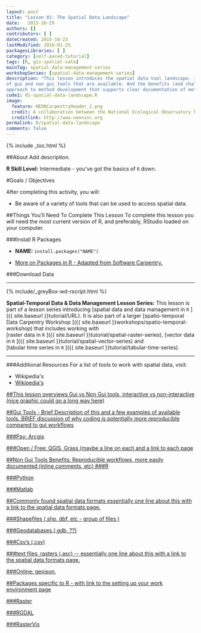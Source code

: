 ```yaml
---
layout: post
title: "Lesson 01: The Spatial Data Landscape"
date:   2015-10-29
authors: []
contributors: [ ]
dateCreated: 2015-10-23
lastModified: 2016-01-25
packagesLibraries: [ ]
category: [self-paced-tutorial] 
tags: [R, gis-spatial-sata]
mainTag: spatial-data-management-series
workshopSeries: [spatial-data-management-series]
description: "This lesson introduces the spatial data tool landscape. It covers the types
of gui and non gui tools that are available. And the benefits (and challenges) of using a non-gui (coding) 
approach to method development that supports clear documentation of methods."
code1: 01-spatial-data-landscape.R
image:
  feature: NEONCarpentryHeader_2.png
  credit: A collaboration between the National Ecological Observatory Network (NEON) and Data Carpentry
  creditlink: http://www.neoninc.org
permalink: R/spatial-data-landscape
comments: false
---
```


{% include _toc.html %}

##About
Add description.

**R Skill Level:** Intermediate - you've got the basics of `R` down.

<div id="objectives" markdown="1">

#Goals / Objectives

After completing this activity, you will:

* Be aware of a variety of tools that can be used to access spatial data. 


##Things You’ll Need To Complete This Lesson
To complete this lesson you will need the most current version of R, and 
preferably, RStudio loaded on your computer.

###Install R Packages

* **NAME:** `install.packages("NAME")`

* [More on Packages in R - Adapted from Software Carpentry.]({{site.baseurl}}R/Packages-In-R/)

###Download Data


****

{% include/_greyBox-wd-rscript.html %}

**Spatial-Temporal Data & Data Management Lesson Series:** This lesson is part
of a lesson series introducing
[spatial data and data management in `R` ]({{ site.baseurl }}tutorial/URL).
It is also part of a larger 
[spatio-temporal Data Carpentry Workshop ]({{ site.baseurl }}workshops/spatio-temporal-workshop)
that includes working with  
[raster data in `R` ]({{ site.baseurl }}tutorial/spatial-raster-series),
[vector data in `R` ]({{ site.baseurl }}tutorial/spatial-vector-series)
and  
[tabular time series in `R` ]({{ site.baseurl }}tutorial/tabular-time-series).

****

###Additional Resources
For a list of tools to work with spatial data, visit:
* Wikipedia's <a href="http://en.wikipedia.org/wiki/List_of_geographic_information_systems_software" target="_blank" GIS software page. >
* Wikipedia's <a href="http://en.wikipedia.org/wiki/List_of_spatial_analysis_software" target="_blank" spatial analysis software page. >

</div>


##This lesson overviews Gui vs Non Gui tools, interactive vs non-interactive 
(nice graphic could go a long way here)

##Gui Tools - 
Brief Description of this and a few examples of available tools. BRIEF discussion of why coding is potentially more reproducible compared to gui workflows

###Pay: Arcgis

###Open / Free: QGIS, Grass (maybe a line on each and a link to each page

##Non Gui Tools
  Benefits: Reproducible workflows, more easily documented (inline comments, etc)
###R

###Python

###Matlab



##Commonly found spatial data formats
essentially one line about this with a link to the spatial data formats page.

###Shapefiles (.shp, dbf, etc - group of files )

###Geodatabases (.gdb, ??)

###Csv’s (.csv)

###text files: rasters (.asc) -- essentially one line about this with a link to the spatial data formats page.

###Online: geojson,

##Packages specific to R - with link to the setting up your work environment page

###Raster

###RGDAL

###RasterVis



